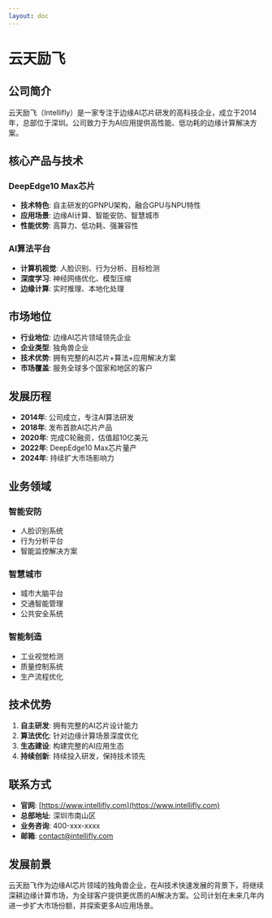```yaml
---
layout: doc
---
```


# 云天励飞

## 公司简介

云天励飞（Intellifly）是一家专注于边缘AI芯片研发的高科技企业，成立于2014年，总部位于深圳。公司致力于为AI应用提供高性能、低功耗的边缘计算解决方案。

## 核心产品与技术

### DeepEdge10 Max芯片
- **技术特色**: 自主研发的GPNPU架构，融合GPU与NPU特性
- **应用场景**: 边缘AI计算、智能安防、智慧城市
- **性能优势**: 高算力、低功耗、强兼容性

### AI算法平台
- **计算机视觉**: 人脸识别、行为分析、目标检测
- **深度学习**: 神经网络优化、模型压缩
- **边缘计算**: 实时推理、本地化处理

## 市场地位

- **行业地位**: 边缘AI芯片领域领先企业
- **企业类型**: 独角兽企业
- **技术优势**: 拥有完整的AI芯片+算法+应用解决方案
- **市场覆盖**: 服务全球多个国家和地区的客户

## 发展历程

- **2014年**: 公司成立，专注AI算法研发
- **2018年**: 发布首款AI芯片产品
- **2020年**: 完成C轮融资，估值超10亿美元
- **2022年**: DeepEdge10 Max芯片量产
- **2024年**: 持续扩大市场影响力

## 业务领域

### 智能安防
- 人脸识别系统
- 行为分析平台
- 智能监控解决方案

### 智慧城市
- 城市大脑平台
- 交通智能管理
- 公共安全系统

### 智能制造
- 工业视觉检测
- 质量控制系统
- 生产流程优化

## 技术优势

1. **自主研发**: 拥有完整的AI芯片设计能力
2. **算法优化**: 针对边缘计算场景深度优化
3. **生态建设**: 构建完整的AI应用生态
4. **持续创新**: 持续投入研发，保持技术领先

## 联系方式

- **官网**: [https://www.intellifly.com](https://www.intellifly.com)
- **总部地址**: 深圳市南山区
- **业务咨询**: 400-xxx-xxxx
- **邮箱**: contact@intellifly.com

## 发展前景

云天励飞作为边缘AI芯片领域的独角兽企业，在AI技术快速发展的背景下，将继续深耕边缘计算市场，为全球客户提供更优质的AI解决方案。公司计划在未来几年内进一步扩大市场份额，并探索更多AI应用场景。
